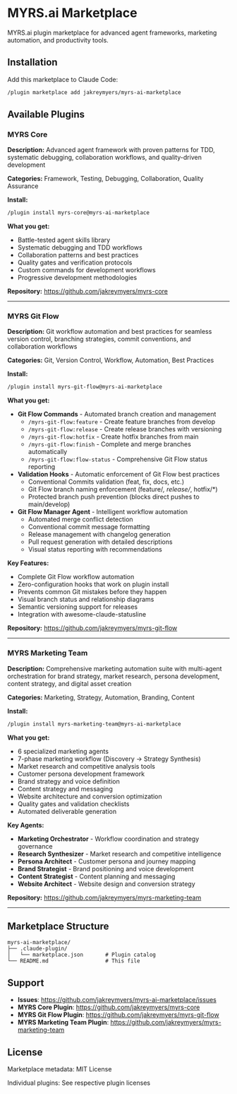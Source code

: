 # MYRS.ai Marketplace

MYRS.ai plugin marketplace for advanced agent frameworks, marketing automation, and productivity tools.

## Installation

Add this marketplace to Claude Code:

```bash
/plugin marketplace add jakreymyers/myrs-ai-marketplace
```

## Available Plugins

### MYRS Core

**Description:** Advanced agent framework with proven patterns for TDD, systematic debugging, collaboration workflows, and quality-driven development

**Categories:** Framework, Testing, Debugging, Collaboration, Quality Assurance

**Install:**
```bash
/plugin install myrs-core@myrs-ai-marketplace
```

**What you get:**
- Battle-tested agent skills library
- Systematic debugging and TDD workflows
- Collaboration patterns and best practices
- Quality gates and verification protocols
- Custom commands for development workflows
- Progressive development methodologies

**Repository:** https://github.com/jakreymyers/myrs-core

---

### MYRS Git Flow

**Description:** Git workflow automation and best practices for seamless version control, branching strategies, commit conventions, and collaboration workflows

**Categories:** Git, Version Control, Workflow, Automation, Best Practices

**Install:**
```bash
/plugin install myrs-git-flow@myrs-ai-marketplace
```

**What you get:**
- **Git Flow Commands** - Automated branch creation and management
  - `/myrs-git-flow:feature` - Create feature branches from develop
  - `/myrs-git-flow:release` - Create release branches with versioning
  - `/myrs-git-flow:hotfix` - Create hotfix branches from main
  - `/myrs-git-flow:finish` - Complete and merge branches automatically
  - `/myrs-git-flow:flow-status` - Comprehensive Git Flow status reporting
- **Validation Hooks** - Automatic enforcement of Git Flow best practices
  - Conventional Commits validation (feat, fix, docs, etc.)
  - Git Flow branch naming enforcement (feature/*, release/*, hotfix/*)
  - Protected branch push prevention (blocks direct pushes to main/develop)
- **Git Flow Manager Agent** - Intelligent workflow automation
  - Automated merge conflict detection
  - Conventional commit message formatting
  - Release management with changelog generation
  - Pull request generation with detailed descriptions
  - Visual status reporting with recommendations

**Key Features:**
- Complete Git Flow workflow automation
- Zero-configuration hooks that work on plugin install
- Prevents common Git mistakes before they happen
- Visual branch status and relationship diagrams
- Semantic versioning support for releases
- Integration with awesome-claude-statusline

**Repository:** https://github.com/jakreymyers/myrs-git-flow

---

### MYRS Marketing Team

**Description:** Comprehensive marketing automation suite with multi-agent orchestration for brand strategy, market research, persona development, content strategy, and digital asset creation

**Categories:** Marketing, Strategy, Automation, Branding, Content

**Install:**
```bash
/plugin install myrs-marketing-team@myrs-ai-marketplace
```

**What you get:**
- 6 specialized marketing agents
- 7-phase marketing workflow (Discovery → Strategy Synthesis)
- Market research and competitive analysis tools
- Customer persona development framework
- Brand strategy and voice definition
- Content strategy and messaging
- Website architecture and conversion optimization
- Quality gates and validation checklists
- Automated deliverable generation

**Key Agents:**
- **Marketing Orchestrator** - Workflow coordination and strategy governance
- **Research Synthesizer** - Market research and competitive intelligence
- **Persona Architect** - Customer persona and journey mapping
- **Brand Strategist** - Brand positioning and voice development
- **Content Strategist** - Content planning and messaging
- **Website Architect** - Website design and conversion strategy

**Repository:** https://github.com/jakreymyers/myrs-marketing-team

---

## Marketplace Structure

```
myrs-ai-marketplace/
├── .claude-plugin/
│   └── marketplace.json       # Plugin catalog
└── README.md                  # This file
```

## Support

- **Issues**: https://github.com/jakreymyers/myrs-ai-marketplace/issues
- **MYRS Core Plugin**: https://github.com/jakreymyers/myrs-core
- **MYRS Git Flow Plugin**: https://github.com/jakreymyers/myrs-git-flow
- **MYRS Marketing Team Plugin**: https://github.com/jakreymyers/myrs-marketing-team

## License

Marketplace metadata: MIT License

Individual plugins: See respective plugin licenses
